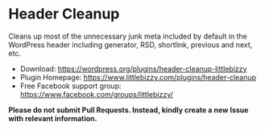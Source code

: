 # Header Cleanup

Cleans up most of the unnecessary junk meta included by default in the WordPress header including generator, RSD, shortlink, previous and next, etc.

* Download: https://wordpress.org/plugins/header-cleanup-littlebizzy
* Plugin Homepage: https://www.littlebizzy.com/plugins/header-cleanup
* Free Facebook support group: https://www.facebook.com/groups/littlebizzy/

**Please do not submit Pull Requests. Instead, kindly create a new Issue with relevant information.**
